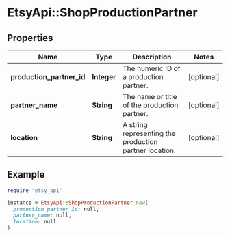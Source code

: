 # EtsyApi::ShopProductionPartner

## Properties

| Name | Type | Description | Notes |
| ---- | ---- | ----------- | ----- |
| **production_partner_id** | **Integer** | The numeric ID of a production partner. | [optional] |
| **partner_name** | **String** | The name or title of the production partner. | [optional] |
| **location** | **String** | A string representing the production partner location. | [optional] |

## Example

```ruby
require 'etsy_api'

instance = EtsyApi::ShopProductionPartner.new(
  production_partner_id: null,
  partner_name: null,
  location: null
)
```

